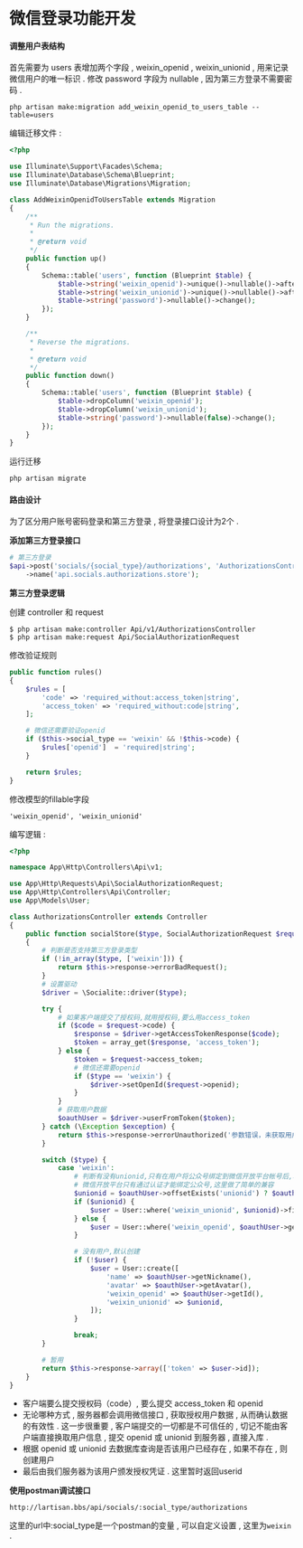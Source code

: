 # 微信登录功能开发

#### 调整用户表结构

首先需要为 users 表增加两个字段 , weixin\_openid , weixin\_unionid , 用来记录微信用户的唯一标识 . 修改 password 字段为 nullable , 因为第三方登录不需要密码 .

```
php artisan make:migration add_weixin_openid_to_users_table --table=users
```

编辑迁移文件 :

```php
<?php

use Illuminate\Support\Facades\Schema;
use Illuminate\Database\Schema\Blueprint;
use Illuminate\Database\Migrations\Migration;

class AddWeixinOpenidToUsersTable extends Migration
{
    /**
     * Run the migrations.
     *
     * @return void
     */
    public function up()
    {
        Schema::table('users', function (Blueprint $table) {
            $table->string('weixin_openid')->unique()->nullable()->after('password');
            $table->string('weixin_unionid')->unique()->nullable()->after('weixin_openid');
            $table->string('password')->nullable()->change();
        });
    }

    /**
     * Reverse the migrations.
     *
     * @return void
     */
    public function down()
    {
        Schema::table('users', function (Blueprint $table) {
            $table->dropColumn('weixin_openid');
            $table->dropColumn('weixin_unionid');
            $table->string('password')->nullable(false)->change();
        });
    }
}
```

运行迁移

```
php artisan migrate
```

#### 路由设计

为了区分用户账号密码登录和第三方登录 , 将登录接口设计为2个 .

**添加第三方登录接口**

```php
# 第三方登录
$api->post('socials/{social_type}/authorizations', 'AuthorizationsController@socialStore')
    ->name('api.socials.authorizations.store');
```

**第三方登录逻辑**

创建 controller 和 request

```
$ php artisan make:controller Api/v1/AuthorizationsController
$ php artisan make:request Api/SocialAuthorizationRequest
```

修改验证规则

```php
public function rules()
{
    $rules = [
        'code' => 'required_without:access_token|string',
        'access_token' => 'required_without:code|string',
    ];

    # 微信还需要验证openid
    if ($this->social_type == 'weixin' && !$this->code) {
        $rules['openid']  = 'required|string';
    }

    return $rules;
}
```

修改模型的fillable字段

```
'weixin_openid', 'weixin_unionid'
```

编写逻辑 :

```php
<?php

namespace App\Http\Controllers\Api\v1;

use App\Http\Requests\Api\SocialAuthorizationRequest;
use App\Http\Controllers\Api\Controller;
use App\Models\User;

class AuthorizationsController extends Controller
{
    public function socialStore($type, SocialAuthorizationRequest $request)
    {
        # 判断是否支持第三方登录类型
        if (!in_array($type, ['weixin'])) {
            return $this->response->errorBadRequest();
        }
        # 设置驱动
        $driver = \Socialite::driver($type);

        try {
            # 如果客户端提交了授权码,就用授权码,要么用access_token
            if ($code = $request->code) {
                $response = $driver->getAccessTokenResponse($code);
                $token = array_get($response, 'access_token');
            } else {
                $token = $request->access_token;
                # 微信还需要openid
                if ($type == 'weixin') {
                    $driver->setOpenId($request->openid);
                }
            }
            # 获取用户数据
            $oauthUser = $driver->userFromToken($token);
        } catch (\Exception $exception) {
            return $this->response->errorUnauthorized('参数错误，未获取用户信息');
        }

        switch ($type) {
            case 'weixin':
                # 判断有没有unionid,只有在用户将公众号绑定到微信开放平台帐号后,才会出现 unionid 字段
                # 微信开放平台只有通过认证才能绑定公众号,这里做了简单的兼容
                $unionid = $oauthUser->offsetExists('unionid') ? $oauthUser->offsetGet('unionid') : null;
                if ($unionid) {
                    $user = User::where('weixin_unionid', $unionid)->first();
                } else {
                    $user = User::where('weixin_openid', $oauthUser->getId())->first();
                }

                # 没有用户,默认创建
                if (!$user) {
                    $user = User::create([
                        'name' => $oauthUser->getNickname(),
                        'avatar' => $oauthUser->getAvatar(),
                        'weixin_openid' => $oauthUser->getId(),
                        'weixin_unionid' => $unionid,
                    ]);
                }

                break;
        }

        # 暂用
        return $this->response->array(['token' => $user->id]);
    }
}
```

* 客户端要么提交授权码（code）, 要么提交 access\_token 和 openid
* 无论哪种方式 , 服务器都会调用微信接口 , 获取授权用户数据 , 从而确认数据的有效性 . 这一步很重要 , 客户端提交的一切都是不可信任的 , 切记不能由客户端直接换取用户信息 , 提交 openid 或 unionid 到服务器 , 直接入库 . 
* 根据 openid 或 unionid 去数据库查询是否该用户已经存在 , 如果不存在 , 则创建用户
* 最后由我们服务器为该用户颁发授权凭证 . 这里暂时返回userid

**使用postman调试接口**

```
http://lartisan.bbs/api/socials/:social_type/authorizations
```

这里的url中:social\_type是一个postman的变量 , 可以自定义设置 , 这里为`weixin` .

